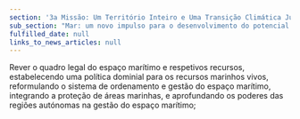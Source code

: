 ```yaml
---
section: '3a Missão: Um Território Inteiro e Uma Transição Climática Justa'
sub_section: "Mar: um novo impulso para o desenvolvimento do potencial oceânico do país"
fulfilled_date: null
links_to_news_articles: null
---
```


Rever o quadro legal do espaço marítimo e respetivos recursos, estabelecendo uma política dominial para os recursos marinhos vivos, reformulando o sistema de ordenamento e gestão do espaço marítimo, integrando a proteção de áreas marinhas, e aprofundando os poderes das regiões autónomas na gestão do espaço marítimo;
